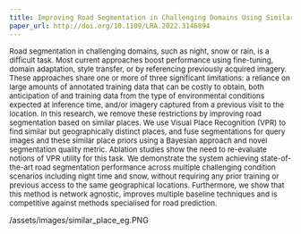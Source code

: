 ```yaml
---
title: Improving Road Segmentation in Challenging Domains Using Similar Place Priors
paper_url: http://doi.org/10.1109/LRA.2022.3146894
---
```

<font size="2"> <line height="0.25">Road segmentation in challenging domains, such as night, snow or rain, is a difficult task. Most current approaches boost performance using fine-tuning, domain adaptation, style transfer, or by referencing previously acquired imagery. These approaches share one or more of three significant limitations: a reliance on large amounts of annotated training data that can be costly to obtain, both anticipation of and training data from the type of environmental conditions expected at inference time, and/or imagery captured from a previous visit to the location. In this research, we remove these restrictions by improving road segmentation based on similar places. We use Visual Place Recognition (VPR) to find similar but geographically distinct places, and fuse segmentations for query images and these similar place priors using a Bayesian approach and novel segmentation quality metric. Ablation studies show the need to re-evaluate notions of VPR utility for this task. We demonstrate the system achieving state-of-the-art road segmentation performance across multiple challenging condition scenarios including night time and snow, without requiring any prior training or previous access to the same geographical locations. Furthermore, we show that this method is network agnostic, improves multiple baseline techniques and is competitive against methods specialised for road prediction. </line> </font>

/assets/images/similar_place_eg.PNG
<!-- [[WildDash](https://wilddash.cc/)] [Semantically similar but geographically separate places from WildDash] -->
